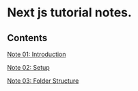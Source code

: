 # Next js tutorial notes.

## Contents

[Note 01: Introduction](https://github.com/KrYP70N/NEXT_TUTORIAL/tree/feature/01-introduction)

[Note 02: Setup](https://github.com/KrYP70N/NEXT_TUTORIAL/tree/feature/02-setup)

[Note 03: Folder Structure](https://github.com/KrYP70N/NEXT_TUTORIAL/tree/feature/03-folder-structure)
